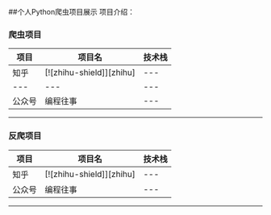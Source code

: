 
##个人Python爬虫项目展示
项目介绍：

### 爬虫项目

|项目|项目名|技术栈|
|---|---|---
|知乎|[![zhihu-shield]][zhihu]|---
|---|---|---
|公众号|编程往事|---

****

### 反爬项目

|项目|项目名|技术栈|
|---|---|---
|知乎|[![zhihu-shield]][zhihu]|---
|公众号|编程往事|---

****
